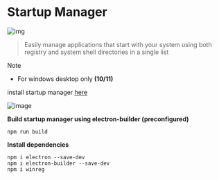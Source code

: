 # Startup Manager
![img](https://github.com/ivoxprojects/startup-manager-electron/assets/119132476/06394045-30d2-4f69-bebe-b962fedd379e)
> Easily manage applications that start with your system using both registry and system shell directories in a single list

>[!NOTE]
> - For windows desktop only **(10/11)**

install startup manager [here](https://github.com/ivoxprojects/startup-manager-electron/releases/tag/1.0)

![image](https://github.com/ivoxprojects/startup-manager-electron/assets/119132476/46f4e215-8978-4759-a9cf-5fa0e1b505d5)

**Build startup manager using electron-builder (preconfigured)**
```
npm run build
```

**Install dependencies**
```
npm i electron --save-dev
npm i electron-builder --save-dev
npm i winreg
```
